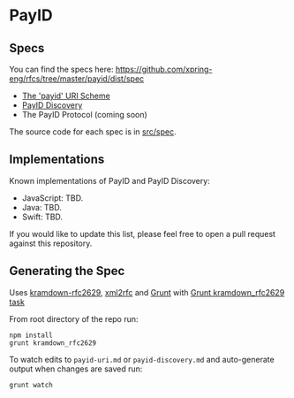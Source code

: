 # PayID

## Specs

You can find the specs here: https://github.com/xpring-eng/rfcs/tree/master/payid/dist/spec

* [The 'payid' URI Scheme](https://github.com/xpring-eng/rfcs/blob/master/payid/dist/spec/payid-uri.txt)
* [PayID Discovery](https://github.com/xpring-eng/rfcs/blob/master/payid/dist/spec/payid-discovery.txt)
* The PayID Protocol (coming soon)

The source code for each spec is in [src/spec](https://github.com/xpring-eng/rfcs/tree/master/payid/src/spec).

## Implementations

Known implementations of PayID and PayID Discovery:

* JavaScript: TBD.
* Java: TBD.
* Swift: TBD.

If you would like to update this list, please feel free to open a pull request against this repository.

## Generating the Spec

Uses [kramdown-rfc2629](https://github.com/cabo/kramdown-rfc2629/), [xml2rfc](http://xml2rfc.ietf.org/) and [Grunt](http://gruntjs.com/) with [Grunt kramdown_rfc2629 task](https://github.com/hildjj/grunt-kramdown-rfc2629/)

From root directory of the repo run:

    npm install
    grunt kramdown_rfc2629
   
To watch edits to `payid-uri.md` or `payid-discovery.md` and auto-generate output when changes are saved run:

    grunt watch
    
